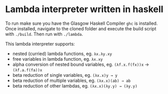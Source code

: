 # Lambda interpreter written in haskell

To run make sure you have the Glasgow Haskell Compiler `ghc` is installed. Once installed, navigate to the cloned folder and execute the build script with `./build`. Then run with `./lambda`.

This lambda interpreter supports:
  - nested (curried) lambda functions, eg. `λx.λy.xy`
  - free variables in lambda function, eg. `λx.xy`
  - alpha conversion of nested bound variables, eg. `(λf.x.f(fx))x` → `(λf.a.f(fa))x`
  - beta reduction of single variables, eg. `(λx.x)y → y`
  - beta reduction of multiple variables, eg. `(λx.x)(ab) → ab`
  - beta reduction of other lambdas, eg. `(λx.x)(λy.y) → (λy.y)`
